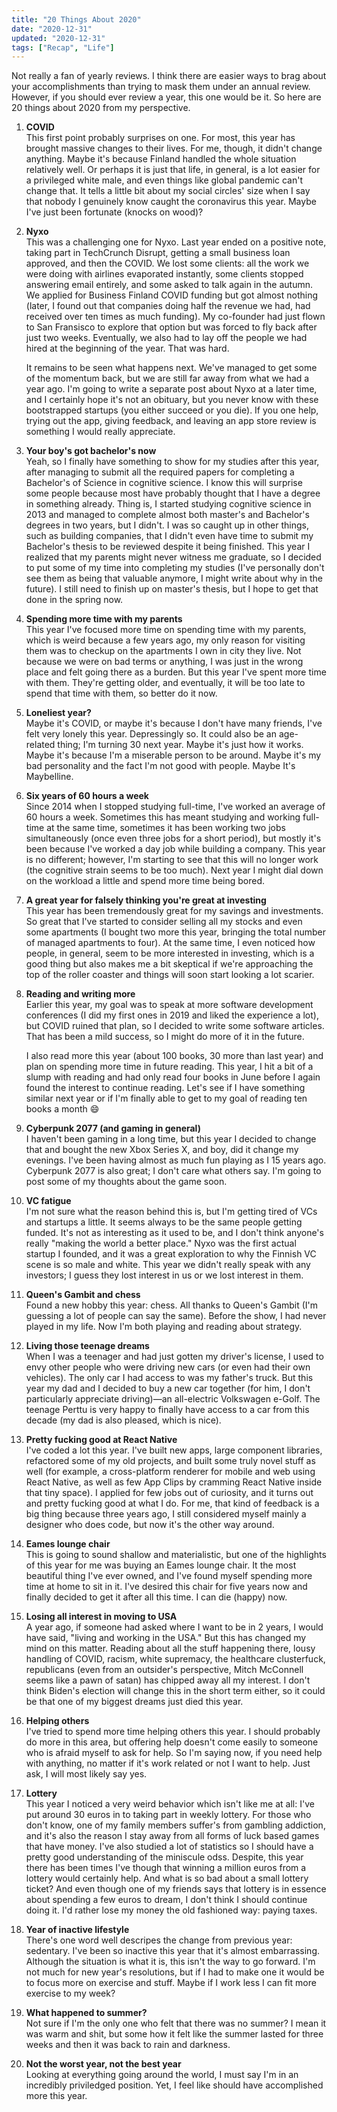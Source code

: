 ```yaml
---
title: "20 Things About 2020"
date: "2020-12-31"
updated: "2020-12-31"
tags: ["Recap", "Life"]
---
```


Not really a fan of yearly reviews. I think there are easier ways to brag about your accomplishments than trying to mask them under an annual review. However, if you should ever review a year, this one would be it. So here are 20 things about 2020 from my perspective.

1. **COVID**  
   This first point probably surprises on one. For most, this year has brought massive changes to their lives. For me, though, it didn't change anything. Maybe it's because Finland handled the whole situation relatively well. Or perhaps it is just that life, in general, is a lot easier for a privileged white male, and even things like global pandemic can't change that. It tells a little bit about my social circles' size when I say that nobody I genuinely know caught the coronavirus this year. Maybe I've just been fortunate (knocks on wood)?

2. **Nyxo**  
   This was a challenging one for Nyxo. Last year ended on a positive note, taking part in TechCrunch Disrupt, getting a small business loan approved, and then the COVID. We lost some clients: all the work we were doing with airlines evaporated instantly, some clients stopped answering email entirely, and some asked to talk again in the autumn. We applied for Business Finland COVID funding but got almost nothing (later, I found out that companies doing half the revenue we had, had received over ten times as much funding). My co-founder had just flown to San Fransisco to explore that option but was forced to fly back after just two weeks. Eventually, we also had to lay off the people we had hired at the beginning of the year. That was hard.

   It remains to be seen what happens next. We've managed to get some of the momentum back, but we are still far away from what we had a year ago. I'm going to write a separate post about Nyxo at a later time, and I certainly hope it's not an obituary, but you never know with these bootstrapped startups (you either succeed or you die). If you one help, trying out the app, giving feedback, and leaving an app store review is something I would really appreciate.

3. **Your boy's got bachelor's now**  
   Yeah, so I finally have something to show for my studies after this year, after managing to submit all the required papers for completing a Bachelor's of Science in cognitive science. I know this will surprise some people because most have probably thought that I have a degree in something already. Thing is, I started studying cognitive science in 2013 and managed to complete almost both master's and Bachelor's degrees in two years, but I didn't. I was so caught up in other things, such as building companies, that I didn't even have time to submit my Bachelor's thesis to be reviewed despite it being finished. This year I realized that my parents might never witness me graduate, so I decided to put some of my time into completing my studies (I've personally don't see them as being that valuable anymore, I might write about why in the future). I still need to finish up on master's thesis, but I hope to get that done in the spring now.

4. **Spending more time with my parents**  
   This year I've focused more time on spending time with my parents, which is weird because a few years ago, my only reason for visiting them was to checkup on the apartments I own in city they live. Not because we were on bad terms or anything, I was just in the wrong place and felt going there as a burden. But this year I've spent more time with them. They're getting older, and eventually, it will be too late to spend that time with them, so better do it now.

5. **Loneliest year?**  
   Maybe it's COVID, or maybe it's because I don't have many friends, I've felt very lonely this year. Depressingly so. It could also be an age-related thing; I'm turning 30 next year. Maybe it's just how it works. Maybe it's because I'm a miserable person to be around. Maybe it's my bad personality and the fact I'm not good with people. Maybe It's Maybelline.

6. **Six years of 60 hours a week**  
   Since 2014 when I stopped studying full-time, I've worked an average of 60 hours a week. Sometimes this has meant studying and working full-time at the same time, sometimes it has been working two jobs simultaneously (once even three jobs for a short period), but mostly it's been because I've worked a day job while building a company. This year is no different; however, I'm starting to see that this will no longer work (the cognitive strain seems to be too much). Next year I might dial down on the workload a little and spend more time being bored.

7. **A great year for falsely thinking you're great at investing**  
   This year has been tremendously great for my savings and investments. So great that I've started to consider selling all my stocks and even some apartments (I bought two more this year, bringing the total number of managed apartments to four). At the same time, I even noticed how people, in general, seem to be more interested in investing, which is a good thing but also makes me a bit skeptical if we're approaching the top of the roller coaster and things will soon start looking a lot scarier.

8. **Reading and writing more**  
   Earlier this year, my goal was to speak at more software development conferences (I did my first ones in 2019 and liked the experience a lot), but COVID ruined that plan, so I decided to write some software articles. That has been a mild success, so I might do more of it in the future.

   I also read more this year (about 100 books, 30 more than last year) and plan on spending more time in future reading. This year, I hit a bit of a slump with reading and had only read four books in June before I again found the interest to continue reading. Let's see if I have something similar next year or if I'm finally able to get to my goal of reading ten books a month 😄

9. **Cyberpunk 2077 (and gaming in general)**  
   I haven't been gaming in a long time, but this year I decided to change that and bought the new Xbox Series X, and boy, did it change my evenings. I've been having almost as much fun playing as I 15 years ago. Cyberpunk 2077 is also great; I don't care what others say. I'm going to post some of my thoughts about the game soon.

10. **VC fatigue**  
    I'm not sure what the reason behind this is, but I'm getting tired of VCs and startups a little. It seems always to be the same people getting funded. It's not as interesting as it used to be, and I don't think anyone's really "making the world a better place." Nyxo was the first actual startup I founded, and it was a great exploration to why the Finnish VC scene is so male and white. This year we didn't really speak with any investors; I guess they lost interest in us or we lost interest in them.

11. **Queen's Gambit and chess**  
    Found a new hobby this year: chess. All thanks to Queen's Gambit (I'm guessing a lot of people can say the same). Before the show, I had never played in my life. Now I'm both playing and reading about strategy.

12. **Living those teenage dreams**  
    When I was a teenager and had just gotten my driver's license, I used to envy other people who were driving new cars (or even had their own vehicles). The only car I had access to was my father's truck. But this year my dad and I decided to buy a new car together (for him, I don't particularly appreciate driving)—an all-electric Volkswagen e-Golf. The teenage Perttu is very happy to finally have access to a car from this decade (my dad is also pleased, which is nice).

13. **Pretty fucking good at React Native**  
    I've coded a lot this year. I've built new apps, large component libraries, refactored some of my old projects, and built some truly novel stuff as well (for example, a cross-platform renderer for mobile and web using React Native, as well as few App Clips by cramming React Native inside that tiny space). I applied for few jobs out of curiosity, and it turns out and pretty fucking good at what I do. For me, that kind of feedback is a big thing because three years ago, I still considered myself mainly a designer who does code, but now it's the other way around.

14. **Eames lounge chair**  
    This is going to sound shallow and materialistic, but one of the highlights of this year for me was buying an Eames lounge chair. It the most beautiful thing I've ever owned, and I've found myself spending more time at home to sit in it. I've desired this chair for five years now and finally decided to get it after all this time. I can die (happy) now.

15. **Losing all interest in moving to USA**  
     A year ago, if someone had asked where I want to be in 2 years, I would have said, "living and working in the USA." But this has changed my mind on this matter. Reading about all the stuff happening there, lousy handling of COVID, racism, white supremacy, the healthcare clusterfuck, republicans (even from an outsider's perspective, Mitch McConnell seems like a pawn of satan) has chipped away all my interest. I don't think Biden's election will change this in the short term either, so it could be that one of my biggest dreams just died this year.

16. **Helping others**  
     I've tried to spend more time helping others this year. I should probably do more in this area, but offering help doesn't come easily to someone who is afraid myself to ask for help. So I'm saying now, if you need help with anything, no matter if it's work related or not I want to help. Just ask, I will most likely say yes.

17. **Lottery**  
    This year I noticed a very weird behavior which isn't like me at all: I've put around 30 euros in to taking part in weekly lottery. For those who don't know, one of my family members suffer's from gambling addiction, and it's also the reason I stay away from all forms of luck based games that have money. I've also studied a lot of statistics so I should have a pretty good understanding of the miniscule odss. Despite, this year there has been times I've though that winning a million euros from a lottery would certainly help. And what is so bad about a small lottery ticket? And even though one of my friends says that lottery is in essence about spending a few euros to dream, I don't think I should continue doing it. I'd rather lose my money the old fashioned way: paying taxes.

18. **Year of inactive lifestyle**  
    There's one word well descripes the change from previous year: sedentary. I've been so inactive this year that it's almost embarrassing. Although the situation is what it is, this isn't the way to go forward. I'm not much for new year's resolutions, but if I had to make one it would be to focus more on exercise and stuff. Maybe if I work less I can fit more exercise to my week?

19. **What happened to summer?**  
    Not sure if I'm the only one who felt that there was no summer? I mean it was warm and shit, but some how it felt like the summer lasted for three weeks and then it was back to rain and darkness.

20. **Not the worst year, not the best year**  
    Looking at everything going around the world, I must say I'm in an incredibly priviledged position. Yet, I feel like should have accomplished more this year.
